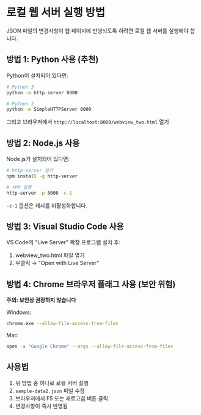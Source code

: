 # 로컬 웹 서버 실행 방법

JSON 파일의 변경사항이 웹 페이지에 반영되도록 하려면 로컬 웹 서버를 실행해야 합니다.

## 방법 1: Python 사용 (추천)

Python이 설치되어 있다면:

```bash
# Python 3
python -m http.server 8000

# Python 2
python -m SimpleHTTPServer 8000
```

그리고 브라우저에서 `http://localhost:8000/webview_two.html` 열기

## 방법 2: Node.js 사용

Node.js가 설치되어 있다면:

```bash
# http-server 설치
npm install -g http-server

# 서버 실행
http-server -p 8000 -c-1
```

`-c-1` 옵션은 캐시를 비활성화합니다.

## 방법 3: Visual Studio Code 사용

VS Code의 "Live Server" 확장 프로그램 설치 후:
1. webview_two.html 파일 열기
2. 우클릭 → "Open with Live Server"

## 방법 4: Chrome 브라우저 플래그 사용 (보안 위험)

**주의: 보안상 권장하지 않습니다**

Windows:
```bash
chrome.exe --allow-file-access-from-files
```

Mac:
```bash
open -a "Google Chrome" --args --allow-file-access-from-files
```

## 사용법

1. 위 방법 중 하나로 로컬 서버 실행
2. `sample-data2.json` 파일 수정
3. 브라우저에서 F5 또는 새로고침 버튼 클릭
4. 변경사항이 즉시 반영됨